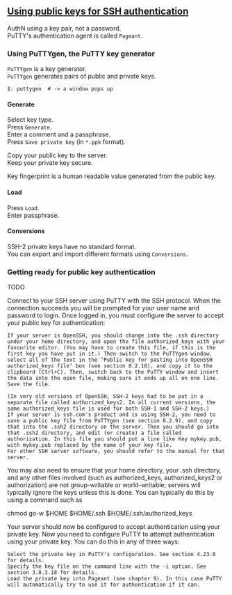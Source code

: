 ## [Using public keys for SSH authentication](https://the.earth.li/~sgtatham/putty/0.73/htmldoc/Chapter8.html#pubkey)

AuthN using a key pair, not a password.  
PuTTY's authentication agent is called `Pageant`.  

### Using PuTTYgen, the PuTTY key generator

`PuTTYgen` is a key generator.  
`PuTTYgen` generates pairs of public and private keys.  

```
$: puttygen  # -> a window pops up
```

#### Generate

Select key type.  
Press `Generate`.  
Enter a comment and a passphrase.  
Press `Save private key` (in `*.ppk` format).  

Copy your public key to the server.  
Keep your private key secure.  

Key fingerprint is a human readable value generated from the public key.  

#### Load

Press `Load`.  
Enter passphrase.  

#### Conversions

SSH-2 private keys have no standard format.  
You can export and import different formats using `Conversions`.  

### Getting ready for public key authentication

TODO

Connect to your SSH server using PuTTY with the SSH protocol. When the connection succeeds you will be prompted for your user name and password to login. Once logged in, you must configure the server to accept your public key for authentication:

    If your server is OpenSSH, you should change into the .ssh directory under your home directory, and open the file authorized_keys with your favourite editor. (You may have to create this file, if this is the first key you have put in it.) Then switch to the PuTTYgen window, select all of the text in the ‘Public key for pasting into OpenSSH authorized_keys file’ box (see section 8.2.10), and copy it to the clipboard (Ctrl+C). Then, switch back to the PuTTY window and insert the data into the open file, making sure it ends up all on one line. Save the file.

    (In very old versions of OpenSSH, SSH-2 keys had to be put in a separate file called authorized_keys2. In all current versions, the same authorized_keys file is used for both SSH-1 and SSH-2 keys.)
    If your server is ssh.com's product and is using SSH-2, you need to save a public key file from PuTTYgen (see section 8.2.9), and copy that into the .ssh2 directory on the server. Then you should go into that .ssh2 directory, and edit (or create) a file called authorization. In this file you should put a line like Key mykey.pub, with mykey.pub replaced by the name of your key file.
    For other SSH server software, you should refer to the manual for that server.

You may also need to ensure that your home directory, your .ssh directory, and any other files involved (such as authorized_keys, authorized_keys2 or authorization) are not group-writable or world-writable; servers will typically ignore the keys unless this is done. You can typically do this by using a command such as

chmod go-w $HOME $HOME/.ssh $HOME/.ssh/authorized_keys

Your server should now be configured to accept authentication using your private key. Now you need to configure PuTTY to attempt authentication using your private key. You can do this in any of three ways:

    Select the private key in PuTTY's configuration. See section 4.23.8 for details.
    Specify the key file on the command line with the -i option. See section 3.8.3.18 for details.
    Load the private key into Pageant (see chapter 9). In this case PuTTY will automatically try to use it for authentication if it can.

